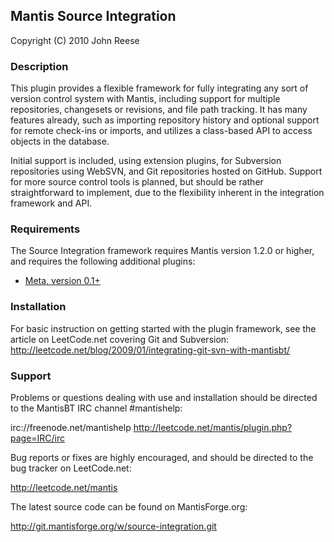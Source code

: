 
## Mantis Source Integration

Copyright (C) 2010 John Reese

### Description

This plugin provides a flexible framework for fully integrating any
sort of version control system with Mantis, including support for
multiple repositories, changesets or revisions, and file path tracking.
It has many features already, such as importing repository history and
optional support for remote check-ins or imports, and utilizes a 
class-based API to access objects in the database.

Initial support is included, using extension plugins, for Subversion
repositories using WebSVN, and Git repositories hosted on GitHub.
Support for more source control tools is planned, but should be rather 
straightforward to implement, due to the flexibility inherent in the 
integration framework and API.

### Requirements

The Source Integration framework requires Mantis version 1.2.0 or
higher, and requires the following additional plugins:

- [Meta, version 0.1+](http://git.mantisforge.org/w/meta.git)

### Installation

For basic instruction on getting started with the plugin framework,
see the article on LeetCode.net covering Git and Subversion:
  http://leetcode.net/blog/2009/01/integrating-git-svn-with-mantisbt/

### Support

Problems or questions dealing with use and installation should be
directed to the MantisBT IRC channel #mantishelp:

  irc://freenode.net/mantishelp
  http://leetcode.net/mantis/plugin.php?page=IRC/irc

Bug reports or fixes are highly encouraged, and should be directed to
the bug tracker on LeetCode.net:

  http://leetcode.net/mantis

The latest source code can be found on MantisForge.org:

  http://git.mantisforge.org/w/source-integration.git

